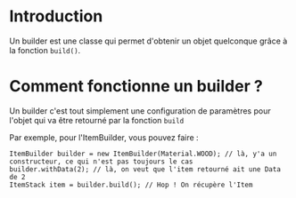 Introduction
============

Un builder est une classe qui permet d'obtenir un objet quelconque grâce à la fonction ```build()```.

Comment fonctionne un builder ?
============

Un builder c'est tout simplement une configuration de paramètres pour l'objet qui va être retourné par la fonction ```build```

Par exemple, pour l'ItemBuilder, vous pouvez faire :
```
ItemBuilder builder = new ItemBuilder(Material.WOOD); // là, y'a un constructeur, ce qui n'est pas toujours le cas
builder.withData(2); // là, on veut que l'item retourné ait une Data de 2
ItemStack item = builder.build(); // Hop ! On récupère l'Item
```